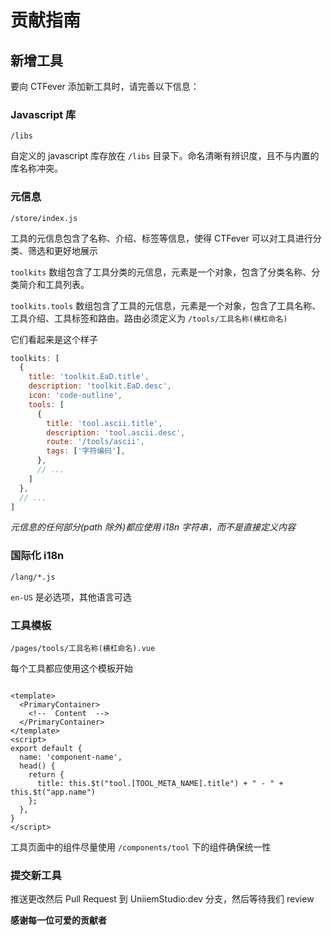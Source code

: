 # 贡献指南

## 新增工具

要向 CTFever 添加新工具时，请完善以下信息：

### Javascript 库

`/libs`

自定义的 javascript 库存放在 `/libs` 目录下。命名清晰有辨识度，且不与内置的库名称冲突。

### 元信息

`/store/index.js`

工具的元信息包含了名称、介绍、标签等信息，使得 CTFever 可以对工具进行分类、筛选和更好地展示

`toolkits` 数组包含了工具分类的元信息，元素是一个对象，包含了分类名称、分类简介和工具列表。

`toolkits.tools` 数组包含了工具的元信息，元素是一个对象，包含了工具名称、工具介绍、工具标签和路由。路由必须定义为 `/tools/工具名称(横杠命名)`

它们看起来是这个样子

```javascript
toolkits: [
  {
    title: 'toolkit.EaD.title',
    description: 'toolkit.EaD.desc',
    icon: 'code-outline',
    tools: [
      {
        title: 'tool.ascii.title',
        description: 'tool.ascii.desc',
        route: '/tools/ascii',
        tags: ['字符编码'],
      },
      // ...
    ]
  },
  // ...
]
```

_元信息的任何部分(path 除外)都应使用 i18n 字符串，而不是直接定义内容_

### 国际化 i18n

`/lang/*.js`

`en-US` 是必选项，其他语言可选

### 工具模板

`/pages/tools/工具名称(横杠命名).vue`

每个工具都应使用这个模板开始

```vue

<template>
  <PrimaryContainer>
    <!--  Content  -->
  </PrimaryContainer>
</template>
<script>
export default {
  name: 'component-name',
  head() {
    return {
      title: this.$t("tool.[TOOL_META_NAME].title") + " - " + this.$t("app.name")
    };
  },
}
</script>
```

工具页面中的组件尽量使用 `/components/tool` 下的组件确保统一性

### 提交新工具

推送更改然后 Pull Request 到 UniiemStudio:dev 分支，然后等待我们 review

**感谢每一位可爱的贡献者**
